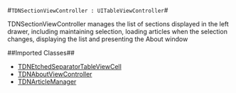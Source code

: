 #`TDNSectionViewController : UITableViewController`#

TDNSectionViewController manages the list of sections displayed in the left drawer, including maintaining selection, loading articles when the selection changes, displaying the list and presenting the About window

##Imported Classes##
* [TDNEtchedSeparatorTableViewCell](TDNEtchedSeparatorTableViewCell.md)
* [TDNAboutViewController](TDNAboutViewController.md)
* [TDNArticleManager](TDNArticleManager.md)